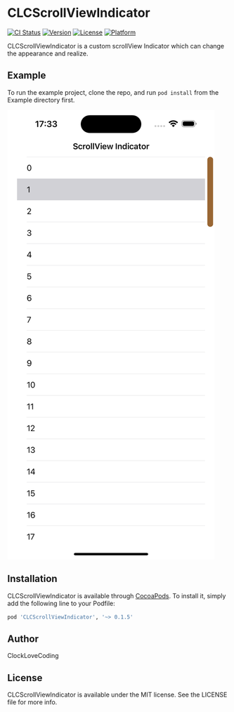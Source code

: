 # CLCScrollViewIndicator

[![CI Status](https://img.shields.io/travis/ClockLoveCoding/CLCScrollViewIndicator.svg?style=flat)](https://travis-ci.org/ClockLoveCoding/CLCScrollViewIndicator)
[![Version](https://img.shields.io/cocoapods/v/CLCScrollViewIndicator.svg?style=flat)](https://cocoapods.org/pods/CLCScrollViewIndicator)
[![License](https://img.shields.io/cocoapods/l/CLCScrollViewIndicator.svg?style=flat)](https://cocoapods.org/pods/CLCScrollViewIndicator)
[![Platform](https://img.shields.io/cocoapods/p/CLCScrollViewIndicator.svg?style=flat)](https://cocoapods.org/pods/CLCScrollViewIndicator)

CLCScrollViewIndicator is a custom scrollView Indicator which can change the appearance and realize.

## Example

To run the example project, clone the repo, and run `pod install` from the Example directory first.

![Example](./images/example.png)

## Installation

CLCScrollViewIndicator is available through [CocoaPods](https://cocoapods.org). To install
it, simply add the following line to your Podfile:

```ruby
pod 'CLCScrollViewIndicator', '~> 0.1.5'
```

## Author

ClockLoveCoding

## License

CLCScrollViewIndicator is available under the MIT license. See the LICENSE file for more info.
